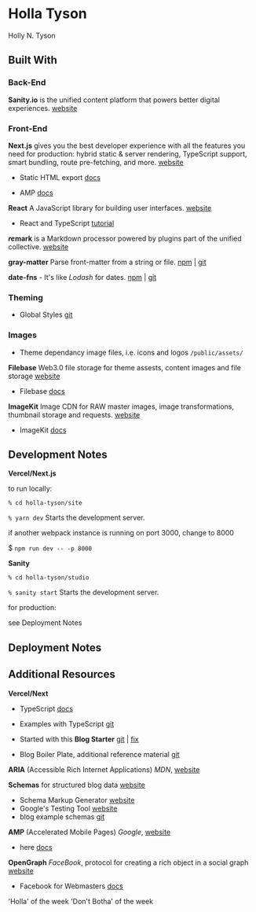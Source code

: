 # Holla Tyson
Holly N. Tyson

## Built With

### Back-End

**Sanity.io** is the unified content platform that powers better digital experiences. [website](https://www.sanity.io/)

### Front-End

**Next.js** gives you the best developer experience with all the features you need for production: hybrid static & server rendering, TypeScript support, smart bundling, route pre-fetching, and more. [website](https://nextjs.org/)

- Static HTML export [docs](https://nextjs.org/docs/advanced-features/static-html-export)

- AMP [docs](https://nextjs.org/docs/advanced-features/amp-support/introduction)

**React** A JavaScript library for building user interfaces. [website](https://reactjs.org/)

- React and TypeScript [tutorial](https://blog.alexdevero.com/react-and-typescript-pt1/)

***re*mark** is a Markdown processor powered by plugins part of the unified collective. [website](https://remark.js.org/)

**gray-matter** Parse front-matter from a string or file. [npm](https://www.npmjs.com/package/gray-matter) | [git](https://github.com/jonschlinkert/gray-matter)

**date-fns** - It's like *Lodash* for dates. [npm](https://www.npmjs.com/package/date-fns) | [git](https://github.com/date-fns/date-fns#readme)


### Theming

- Global Styles [git](https://github.com/scudderstevens/styles)

### Images

- Theme dependancy image files, i.e. icons and logos `/public/assets/`

**Filebase** Web3.0 file storage for theme assests, content images and file storage [website](https://filebase.com/)

- Filebase [docs](https://docs.filebase.com/)

**ImageKit** Image CDN for RAW master images, image transformations, thumbnail storage and requests. [website](https://imagekit.io/)

- ImageKit [docs](https://docs.imagekit.io/)

## Development Notes

**Vercel/Next.js**

to run locally:

`% cd holla-tyson/site`

`% yarn dev` Starts the development server.

if another webpack instance is running on port 3000, change to 8000

$ `npm run dev -- -p 8000`

**Sanity**

`% cd holla-tyson/studio`

`% sanity start` Starts the development server.

for production:

see Deployment Notes

## Deployment Notes

## Additional Resources

**Vercel/Next**

- TypeScript [docs](https://www.typescriptlang.org/)

- Examples with TypeScript [git](https://github.com/vercel/next.js/tree/canary/examples/with-typescript)

- Started with this **Blog Starter** [git](https://github.com/vercel/next.js/tree/canary/examples/cms-sanity) | [fix](https://github.com/sanity-io/sanity/issues/2508)

- Blog Boiler Plate, additional reference material [git](https://github.com/ixartz/Next-js-Blog-Boilerplate) 

**ARIA** (Accessible Rich Internet Applications) *MDN*, [website](https://developer.mozilla.org/en-US/docs/Web/Accessibility/ARIA)

**Schemas** for structured blog data [website](https://schema.org/Blog)

- Schema Markup Generator [website](https://technicalseo.com/tools/schema-markup-generator/)
- Google's Testing Tool [website](https://search.google.com/test/rich-results)
- blog example schemas [git](https://github.com/philwareham/schema-microdata-examples/blob/master/blog.html)

**AMP** (Accelerated Mobile Pages) *Google*, [website](https://amp.dev/)

- here [docs](#)

**OpenGraph** *FaceBook*, protocol for creating a rich object in a social graph [website](https://ogp.me/)

- Facebook for Webmasters [docs](https://developers.facebook.com/docs/sharing/webmasters/)

'Holla' of the week
'Don't Botha' of the week